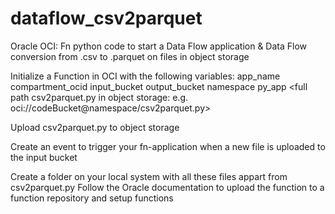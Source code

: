 # dataflow_csv2parquet
Oracle OCI: Fn python code to start a Data Flow application &amp; Data Flow conversion from .csv to .parquet on files in object storage

Initialize a Function in OCI with the following variables:
app_name	<your name>
compartment_ocid	<compartment OCID>
input_bucket	<name of your input bucket in Object storage>
output_bucket	<name of your output bucket in Object storage>
namespace	<your object storage namestace>
py_app	<full path csv2parquet.py in object storage: e.g. oci://codeBucket@namespace/csv2parquet.py>
  
Upload csv2parquet.py to object storage

Create an event to trigger your fn-application when a new file is uploaded to the input bucket

Create a folder on your local system with all these files appart from csv2parquet.py
Follow the Oracle documentation to upload the function to a function repository and setup functions
